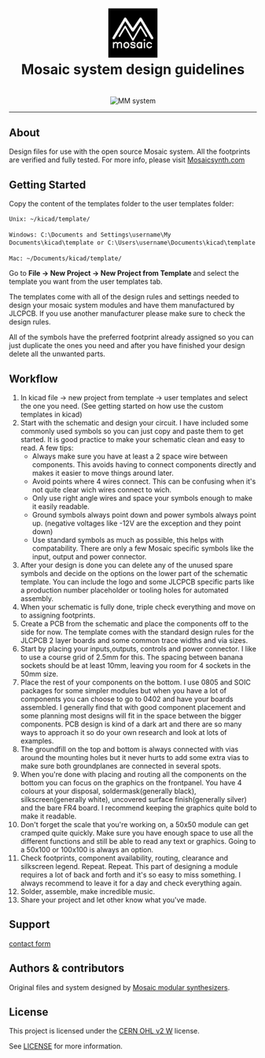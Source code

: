 <h1 align="center">
    <img src="docs/images/MMlogo3.png" alt="Logo" width="100" height="100">
    <br />
    Mosaic system design guidelines
  </a>
  
</h1>

<div align="center">
  <br />
    <img align="center" src="docs/images/MM 02.JPG" alt="MM system" width="600" height="400">
  <br />
</div>



---

## About

Design files for use with the open source Mosaic system. All the footprints are verified and fully tested.
For more info, please visit <a href="https://mosaicsynth.com/index.php/system-info/">Mosaicsynth.com</a>

## Getting Started
Copy the content of the templates folder to the user templates folder:

    Unix: ~/kicad/template/

    Windows: C:\Documents and Settings\username\My Documents\kicad\template or C:\Users\username\Documents\kicad\template

    Mac: ~/Documents/kicad/template/

Go to <b> File → New Project → New Project from Template </b> and select the template you want from the user templates tab.

The templates come with all of the design rules and settings needed to design your mosaic system modules and have them manufactured by JLCPCB. If you use another manufacturer please make sure to check the design rules. 

All of the symbols have the preferred footprint already assigned so you can just duplicate the ones you need and after you have finished your design delete all the unwanted parts. 


## Workflow

1. In kicad file -> new project from template -> user templates and select the one you need. (See getting started on how use the custom templates in kicad)
2. Start with the schematic and design your circuit. I have included some commonly used symbols so you can just copy and paste them to get started. It is good practice to make your schematic clean and easy to read. A few tips:
   - Always make sure you have at least a 2 space wire between components. This avoids having to connect components directly and makes it easier to move things around later.
   - Avoid points where 4 wires connect. This can be confusing when it's not quite clear wich wires connect to wich.
   - Only use right angle wires and space your symbols enough to make it easily readable.
   - Ground symbols always point down and power symbols always point up. (negative voltages like -12V are the exception and they point down)
   - Use standard symbols as much as possible, this helps with compatability. There are only a few Mosaic specific symbols like the input, output and power connector.
3. After your design is done you can delete any of the unused spare symbols and decide on the options on the lower part of the schematic template. You can include the logo and some JLCPCB specific parts like a production number placeholder or tooling holes for automated assembly.
4. When your schematic is fully done, triple check everything and move on to assigning footprints.
5. Create a PCB from the schematic and place the components off to the side for now. The template comes with the standard design rules for the JLCPCB 2 layer boards and some common trace widths and via sizes.
6. Start by placing your inputs,outputs, controls and power connector. I like to use a course grid of 2.5mm for this. The spacing between banana sockets should be at least 10mm, leaving you room for 4 sockets in the 50mm size.
7. Place the rest of your components on the bottom. I use 0805 and SOIC packages for some simpler modules but when you have a lot of components you can choose to go to 0402 and have your boards assembled. I generally find that with good component placement and some planning most designs will fit in the space between the bigger components. PCB design is kind of a dark art and there are so many ways to approach it so do your own research and look at lots of examples.
8. The groundfill on the top and bottom is always connected with vias around the mounting holes but it never hurts to add some extra vias to make sure both groundplanes are connected in several spots.
9. When you're done with placing and routing all the components on the bottom you can focus on the graphics on the frontpanel. You have 4 colours at your disposal, soldermask(generally black), silkscreen(generally white), uncovered surface finish(generally silver) and the bare FR4 board. I recommend keeping the graphics quite bold to make it readable.
10. Don't forget the scale that you're working on, a 50x50 module can get cramped quite quickly. Make sure you have enough space to use all the different functions and still be able to read any text or graphics. Going to a 50x100 or 100x100 is always an option.
11. Check footprints, component availability, routing, clearance and silkscreen legend. Repeat. Repeat. This part of designing a module requires a lot of back and forth and it's so easy to miss something. I always recommend to leave it for a day and check everything again.
12. Solder, assemble, make incredible music.
13. Share your project and let other know what you've made.


## Support
<a href = "https://mosaicsynth.com/index.php/contact/"> contact form </a>

## Authors & contributors

Original files and system designed by [Mosaic modular synthesizers](https://github.com/Mosaic-modular).

## License

This project is licensed under the <a href="https://ohwr.org/cern_ohl_w_v2.pdf">CERN OHL v2 W</a> license. 

See [LICENSE](LICENSE) for more information.

